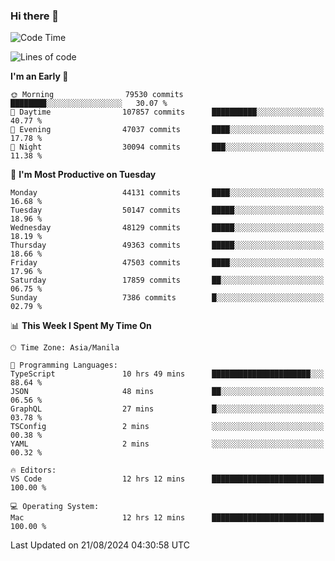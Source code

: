 ### Hi there 👋

<!--START_SECTION:waka-->
![Code Time](http://img.shields.io/badge/Code%20Time-5%2C461%20hrs%2040%20mins-blue)

![Lines of code](https://img.shields.io/badge/From%20Hello%20World%20I%27ve%20Written-118.1%20million%20lines%20of%20code-blue)

**I'm an Early 🐤** 

```text
🌞 Morning                79530 commits       ████████░░░░░░░░░░░░░░░░░   30.07 % 
🌆 Daytime                107857 commits      ██████████░░░░░░░░░░░░░░░   40.77 % 
🌃 Evening                47037 commits       ████░░░░░░░░░░░░░░░░░░░░░   17.78 % 
🌙 Night                  30094 commits       ███░░░░░░░░░░░░░░░░░░░░░░   11.38 % 
```
📅 **I'm Most Productive on Tuesday** 

```text
Monday                   44131 commits       ████░░░░░░░░░░░░░░░░░░░░░   16.68 % 
Tuesday                  50147 commits       █████░░░░░░░░░░░░░░░░░░░░   18.96 % 
Wednesday                48129 commits       █████░░░░░░░░░░░░░░░░░░░░   18.19 % 
Thursday                 49363 commits       █████░░░░░░░░░░░░░░░░░░░░   18.66 % 
Friday                   47503 commits       ████░░░░░░░░░░░░░░░░░░░░░   17.96 % 
Saturday                 17859 commits       ██░░░░░░░░░░░░░░░░░░░░░░░   06.75 % 
Sunday                   7386 commits        █░░░░░░░░░░░░░░░░░░░░░░░░   02.79 % 
```


📊 **This Week I Spent My Time On** 

```text
🕑︎ Time Zone: Asia/Manila

💬 Programming Languages: 
TypeScript               10 hrs 49 mins      ██████████████████████░░░   88.64 % 
JSON                     48 mins             ██░░░░░░░░░░░░░░░░░░░░░░░   06.56 % 
GraphQL                  27 mins             █░░░░░░░░░░░░░░░░░░░░░░░░   03.78 % 
TSConfig                 2 mins              ░░░░░░░░░░░░░░░░░░░░░░░░░   00.38 % 
YAML                     2 mins              ░░░░░░░░░░░░░░░░░░░░░░░░░   00.32 % 

🔥 Editors: 
VS Code                  12 hrs 12 mins      █████████████████████████   100.00 % 

💻 Operating System: 
Mac                      12 hrs 12 mins      █████████████████████████   100.00 % 
```


 Last Updated on 21/08/2024 04:30:58 UTC
<!--END_SECTION:waka-->


<!--
**rad182/rad182** is a ✨ _special_ ✨ repository because its `README.md` (this file) appears on your GitHub profile.

Here are some ideas to get you started:

- 🔭 I’m currently working on ...
- 🌱 I’m currently learning ...
- 👯 I’m looking to collaborate on ...
- 🤔 I’m looking for help with ...
- 💬 Ask me about ...
- 📫 How to reach me: ...
- 😄 Pronouns: ...
- ⚡ Fun fact: ...
-->
